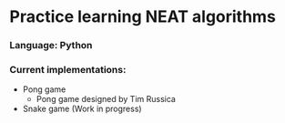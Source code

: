 # Practice learning NEAT algorithms
### Language: Python


### Current implementations:
* Pong game
    * Pong game designed by Tim Russica
* Snake game (Work in progress)

